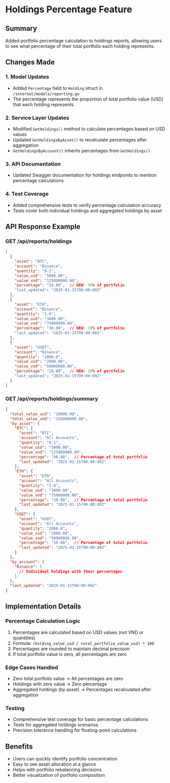 # Holdings Percentage Feature

## Summary
Added portfolio percentage calculation to holdings reports, allowing users to see what percentage of their total portfolio each holding represents.

## Changes Made

### 1. Model Updates
- Added `Percentage` field to `Holding` struct in `/internal/models/reporting.go`
- The percentage represents the proportion of total portfolio value (USD) that each holding represents

### 2. Service Layer Updates
- Modified `GetHoldings()` method to calculate percentages based on USD values
- Updated `GetHoldingsByAsset()` to recalculate percentages after aggregation
- `GetHoldingsByAccount()` inherits percentages from `GetHoldings()`

### 3. API Documentation
- Updated Swagger documentation for holdings endpoints to mention percentage calculations

### 4. Test Coverage
- Added comprehensive tests to verify percentage calculation accuracy
- Tests cover both individual holdings and aggregated holdings by asset

## API Response Example

### GET /api/reports/holdings
```json
[
  {
    "asset": "BTC",
    "account": "Binance",
    "quantity": "0.1",
    "value_usd": "5000.00",
    "value_vnd": "125000000.00",
    "percentage": "50.00",  // NEW: 50% of portfolio
    "last_updated": "2025-01-15T00:00:00Z"
  },
  {
    "asset": "ETH",
    "account": "Binance",
    "quantity": "1.0",
    "value_usd": "3000.00",
    "value_vnd": "75000000.00",
    "percentage": "30.00",  // NEW: 30% of portfolio
    "last_updated": "2025-01-15T00:00:00Z"
  },
  {
    "asset": "USDT",
    "account": "Binance",
    "quantity": "2000.0",
    "value_usd": "2000.00",
    "value_vnd": "50000000.00",
    "percentage": "20.00",  // NEW: 20% of portfolio
    "last_updated": "2025-01-15T00:00:00Z"
  }
]
```

### GET /api/reports/holdings/summary
```json
{
  "total_value_usd": "10000.00",
  "total_value_vnd": "250000000.00",
  "by_asset": {
    "BTC": {
      "asset": "BTC",
      "account": "All Accounts",
      "quantity": "0.1",
      "value_usd": "5000.00",
      "value_vnd": "125000000.00",
      "percentage": "50.00",  // Percentage of total portfolio
      "last_updated": "2025-01-15T00:00:00Z"
    },
    "ETH": {
      "asset": "ETH",
      "account": "All Accounts",
      "quantity": "1.0",
      "value_usd": "3000.00",
      "value_vnd": "75000000.00",
      "percentage": "30.00",  // Percentage of total portfolio
      "last_updated": "2025-01-15T00:00:00Z"
    },
    "USDT": {
      "asset": "USDT",
      "account": "All Accounts",
      "quantity": "2000.0",
      "value_usd": "2000.00",
      "value_vnd": "50000000.00",
      "percentage": "20.00",  // Percentage of total portfolio
      "last_updated": "2025-01-15T00:00:00Z"
    }
  },
  "by_account": {
    "Binance": [
      // Individual holdings with their percentages
    ]
  },
  "last_updated": "2025-01-15T00:00:00Z"
}
```

## Implementation Details

### Percentage Calculation Logic
1. Percentages are calculated based on USD values (not VND or quantities)
2. Formula: `(holding_value_usd / total_portfolio_value_usd) * 100`
3. Percentages are rounded to maintain decimal precision
4. If total portfolio value is zero, all percentages are zero

### Edge Cases Handled
- Zero total portfolio value → All percentages are zero
- Holdings with zero value → Zero percentage
- Aggregated holdings (by asset) → Percentages recalculated after aggregation

### Testing
- Comprehensive test coverage for basic percentage calculations
- Tests for aggregated holdings scenarios
- Precision tolerance handling for floating-point calculations

## Benefits
- Users can quickly identify portfolio concentration
- Easy to see asset allocation at a glance
- Helps with portfolio rebalancing decisions
- Better visualization of portfolio composition